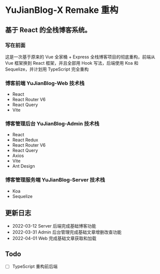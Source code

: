 # YuJianBlog-X Remake 重构 

## 基于 React 的全栈博客系统。

### 写在前面

这是一次基于原来的 Vue 全家桶 + Express 全栈博客项目的彻底重构，前端从 Vue 框架换到 React 框架，并且全部用 Hook 写法，后端使用 Koa 和 Sequelize，并计划用 TypeScript 完全重构

### 博客前端 YuJianBlog-Web 技术栈

- React
- React Router V6
- React Query
- Vite

### 博客管理后台 YuJianBlog-Admin 技术栈

- React
- React Redux
- React Router V6
- React Query
- Axios
- Vite
- Ant Design

### 博客管理服务端 YuJianBlog-Server 技术栈

- Koa
- Sequelize

## 更新日志

- 2022-03-12 Server 后端完成基础博客功能
- 2022-03-31 Admin 后台管理完成基础文章增删改查功能
- 2022-04-01 Web 完成基础文章获取和加载

## Todo
- [ ] TypeScript 重构前后端